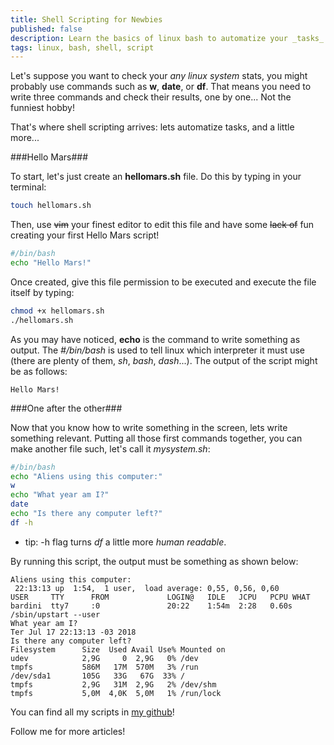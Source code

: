 ```yaml
---
title: Shell Scripting for Newbies
published: false
description: Learn the basics of linux bash to automatize your _tasks_
tags: linux, bash, shell, script
---
```


Let's suppose you want to check your *any linux system* stats, you might probably use commands such as **w**, **date**, or **df**. That means you need to write three commands and check their results, one by one... Not the funniest hobby!

That's where shell scripting arrives: lets automatize tasks, and a little more...

###Hello Mars###

To start, let's just create an **hellomars.sh** file. Do this by typing in your terminal:
```sh
touch hellomars.sh
```

Then, use <del>vim</del> your finest editor to edit this file and have some <del>lack of</del> fun creating your first Hello Mars script!
```sh
#/bin/bash
echo "Hello Mars!"
```

Once created, give this file permission to be executed and execute the file itself by typing:
```sh
chmod +x hellomars.sh
./hellomars.sh
```
As you may have noticed, **echo** is the command to write something as output. The *#/bin/bash* is used to tell linux which interpreter it must use (there are plenty of them, *sh*, *bash*, *dash*...). The output of the script might be as follows:
```
Hello Mars!
```

###One after the other###

Now that you know how to write something in the screen, lets write something relevant. Putting all those first commands together, you can make another file such, let's call it *mysystem.sh*:

```sh
#/bin/bash
echo "Aliens using this computer:"
w
echo "What year am I?"
date
echo "Is there any computer left?"
df -h
```
- tip: -h flag turns *df* a little more *human readable*.

By running this script, the output must be something as shown below:

```
Aliens using this computer:
 22:13:13 up  1:54,  1 user,  load average: 0,55, 0,56, 0,60
USER     TTY      FROM             LOGIN@   IDLE   JCPU   PCPU WHAT
bardini  tty7     :0               20:22    1:54m  2:28   0.60s /sbin/upstart --user
What year am I?
Ter Jul 17 22:13:13 -03 2018
Is there any computer left?
Filesystem      Size  Used Avail Use% Mounted on
udev            2,9G     0  2,9G   0% /dev
tmpfs           586M   17M  570M   3% /run
/dev/sda1       105G   33G   67G  33% /
tmpfs           2,9G   31M  2,9G   2% /dev/shm
tmpfs           5,0M  4,0K  5,0M   1% /run/lock
```

You can find all my scripts in [my github](https://github.com/azbardini/shellscript)!

Follow me for more articles!
